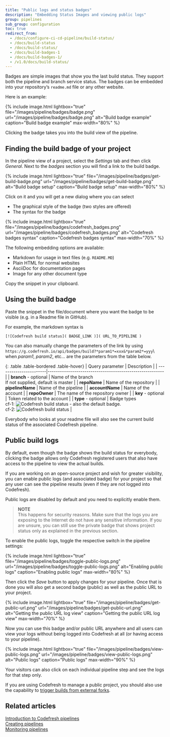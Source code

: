```yaml
---
title: "Public logs and status badges"
description: "Embedding Status Images and viewing public logs"
group: pipelines
sub_group: configuration
toc: true
redirect_from:
  - /docs/configure-ci-cd-pipeline/build-status/
  - /docs/build-status
  - /docs/build-status/
  - /docs/build-badges-1
  - /docs/build-badges-1/
  - /v1.0/docs/build-status/
---
```



Badges are simple images that show you the last build status. They support both the pipeline and branch service status.
The badges can be embedded into your repository’s `readme.md` file or any other website.

Here is an example:

{% include 
image.html 
lightbox="true" 
file="/images/pipeline/badges/badge.png" 
url="/images/pipeline/badges/badge.png"
alt="Build badge example" 
caption="Build badge example"
max-width="80%"
%}

Clicking the badge takes you into the build view of the pipeline.

## Finding the build badge of your project 

In the pipeline view of a project, select the *Settings* tab and then click *General*. Next to the *badges* section you will find a link to the build badge.

{% include 
image.html 
lightbox="true" 
file="/images/pipeline/badges/get-build-badge.png" 
url="/images/pipeline/badges/get-build-badge.png"
alt="Build badge setup" 
caption="Build badge setup"
max-width="80%"
%}

Click on it and you will get a new dialog where you can select

 * The graphical style of the badge (two styles are offered)
 * The syntax for the badge

{% include 
	image.html 
	lightbox="true" 
	file="/images/pipeline/badges/codefresh_badges.png" 
	url="/images/pipeline/badges/codefresh_badges.png" 
	alt="Codefresh badges syntax" 
	caption="Codefresh badges syntax"
	max-width="70%" 
	%}

 The following embedding options are available:

 * Markdown for usage in text files (e.g. `README.MD`)
 * Plain HTML for normal websites
 * AsciiDoc for documentation pages 
 * Image for any other document type


Copy the snippet in your clipboard.

## Using the build badge

Paste the snippet in the file/document where you want the badge to be visible (e.g. in a Readme file in GitHub).

For example, the markdown syntax is 

```
[![Codefresh build status]( BADGE_LINK )]( URL_TO_PIPELINE )
```

You can also manually change the parameters of the link by using 
`https://g.codefresh.io/api/badges/build?*param1*=xxx&*param2*=yyy`\\
when *param1*, *param2*, etc... are the parameters from the table below.

{: .table .table-bordered .table-hover}
| Query parameter        | Description                                              |
| -----------------------|--------------------------------------------------------- |
| **branch** - optional  | Name of the branch<br/>If not supplied, default is master   |
| **repoName**           | Name of the repository                                   |
| **pipelineName**       | Name of the pipeline                                     |
| **accountName**        | Name of the account                                      |
| **repoOwner**          | The name of the repository owner                         |
| **key** - optional     | Token related to the account                             |
| **type** - optional    | Badge types<br/>cf-1: ![Codefresh build status]( http://g.codefresh.io/api/badges/build/template/urls/cf-1) - also the default badge.<br/>cf-2: ![Codefresh build status]( http://g.codefresh.io/api/badges/build/template/urls/cf-2)   |

Everybody who looks at your readme file will also see the current build status of the associated Codefresh pipeline.

## Public build logs

By default, even though the badge shows the build status for everybody, clicking the badge allows only Codefresh registered users that also have access to the pipeline to view the actual builds.

If you are working on an open-source project and wish for greater visibility, you can enable public logs (and associated badge) for your project so that any user can see the pipeline results (even if they are not logged into Codefresh).

Public logs are disabled by default and you need to explicitly enable them.

>**NOTE**  
This happens for security reasons. Make sure that the logs you are exposing to the Internet do not have any sensitive information. If you are unsure, you can still use the private badge that shows project status only as explained in the previous section.

To enable the public logs, toggle the respective switch in the pipeline settings:

{% include 
image.html 
lightbox="true" 
file="/images/pipeline/badges/toggle-public-logs.png" 
url="/images/pipeline/badges/toggle-public-logs.png"
alt="Enabling public logs" 
caption="Enabling public logs"
max-width="80%"
%}

Then click the *Save* button to apply changes for your pipeline. Once that is done you will also get a second badge (public) as well as the public URL to your project.

{% include 
image.html 
lightbox="true" 
file="/images/pipeline/badges/get-public-url.png" 
url="/images/pipeline/badges/get-public-url.png"
alt="Getting the public URL log view" 
caption="Getting the public URL log view"
max-width="70%"
%}

Now you can use this badge and/or public URL anywhere and all users can view your logs without being logged into Codefresh at all (or having access to your pipeline).

{% include 
image.html 
lightbox="true" 
file="/images/pipeline/badges/view-public-logs.png" 
url="/images/pipeline/badges/view-public-logs.png"
alt="Public logs" 
caption="Public logs"
max-width="90%"
%}

Your visitors can also click on each individual pipeline step and see the logs for that step only.

If you are using Codefresh to manage a public project, you should also use the capability to [trigger builds from external forks]({{site.baseurl}}/docs/pipelines/triggers/git-triggers/#support-for-building-pull-requests-from-forks).

## Related articles
[Introduction to Codefresh pipelines]({{site.baseurl}}/docs/pipelines/introduction-to-codefresh-pipelines/)  
[Creating pipelines]({{site.baseurl}}/docs/pipelines/pipelines/)  
[Monitoring pipelines]({{site.baseurl}}/docs/pipelines/monitoring-pipelines/)  
